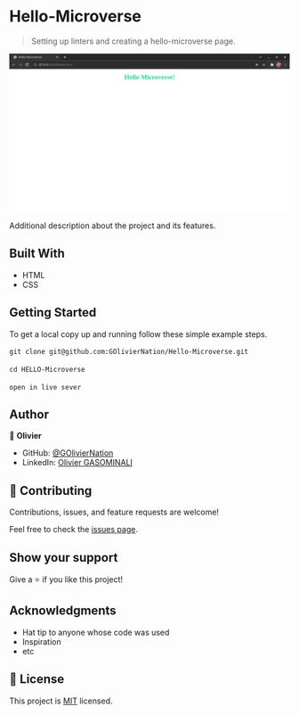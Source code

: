 # Hello-Microverse

> Setting up linters and creating a hello-microverse page.

![screenshot](./photos/hello.png)

Additional description about the project and its features.

## Built With 

- HTML
- CSS

## Getting Started

To get a local copy up and running follow these simple example steps.

```
git clone git@github.com:GOlivierNation/Hello-Microverse.git

cd HELLO-Microverse

open in live sever
```





## Author

👤 **Olivier**

- GitHub: [@GOlivierNation](https://github.com/GOlivierNation)
- LinkedIn: [Olivier GASOMINALI](https://www.linkedin.com/in/olivier-gasominali-866962108/)



## 🤝 Contributing

Contributions, issues, and feature requests are welcome!

Feel free to check the [issues page](../../issues/).

## Show your support

Give a ⭐️ if you like this project!

## Acknowledgments

- Hat tip to anyone whose code was used
- Inspiration
- etc

## 📝 License

This project is [MIT](./MIT.md) licensed.
